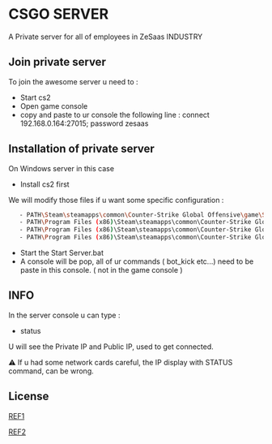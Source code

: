 
# CSGO SERVER

A Private server for all of employees in ZeSaas INDUSTRY


## Join private server

To join the awesome server u need to : 

- Start cs2
- Open game console
- copy and paste to ur console the following line : connect 192.168.0.164:27015; password zesaas


## Installation of private server

On Windows server in this case

- Install cs2 first

We will modify those files if u want some specific configuration : 
```bash
   - PATH\Steam\steamapps\common\Counter-Strike Global Offensive\game\Start Server.bat
   - PATH\Program Files (x86)\Steam\steamapps\common\Counter-Strike Global Offensive\game\csgo\cfg\serverconfig.cfg
   - PATH\Program Files (x86)\Steam\steamapps\common\Counter-Strike Global Offensive\game\csgo\cfg\gamemodes_server.txt
   - PATH\Program Files (x86)\Steam\steamapps\common\Counter-Strike Global Offensive\game\csgo_mods ( useless dans notre cas pour le moment )
```
- Start the Start Server.bat
- A console will be pop, all of ur commands ( bot_kick etc...) need to be paste in this console. ( not in the game console )

## INFO

In the server console u can type : 

- status

U will see the Private IP and Public IP, used to get connected.


:warning: If u had some network cards careful, the IP display with STATUS command, can be wrong.

## License

[REF1](https://www.gamerconfig.eu/config/counter-strike-global-offensive/csgo+server+config,3509/)

[REF2](https://pingperfect.com/index.php/knowledgebase/615/Counter-Strike--CSGO--Server-Configuration.html/)

